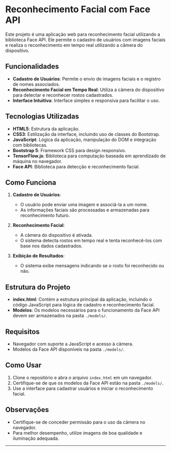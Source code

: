# Reconhecimento Facial com Face API

Este projeto é uma aplicação web para reconhecimento facial utilizando a biblioteca Face API. Ele permite o cadastro de usuários com imagens faciais e realiza o reconhecimento em tempo real utilizando a câmera do dispositivo.

## Funcionalidades

- **Cadastro de Usuários**: Permite o envio de imagens faciais e o registro de nomes associados.
- **Reconhecimento Facial em Tempo Real**: Utiliza a câmera do dispositivo para detectar e reconhecer rostos cadastrados.
- **Interface Intuitiva**: Interface simples e responsiva para facilitar o uso.

## Tecnologias Utilizadas

- **HTML5**: Estrutura da aplicação.
- **CSS3**: Estilização da interface, incluindo uso de classes do Bootstrap.
- **JavaScript**: Lógica da aplicação, manipulação do DOM e integração com bibliotecas.
- **Bootstrap 5**: Framework CSS para design responsivo.
- **TensorFlow.js**: Biblioteca para computação baseada em aprendizado de máquina no navegador.
- **Face API**: Biblioteca para detecção e reconhecimento facial.

## Como Funciona

1. **Cadastro de Usuários**:
   - O usuário pode enviar uma imagem e associá-la a um nome.
   - As informações faciais são processadas e armazenadas para reconhecimento futuro.

2. **Reconhecimento Facial**:
   - A câmera do dispositivo é ativada.
   - O sistema detecta rostos em tempo real e tenta reconhecê-los com base nos dados cadastrados.

3. **Exibição de Resultados**:
   - O sistema exibe mensagens indicando se o rosto foi reconhecido ou não.

## Estrutura do Projeto

- **index.html**: Contém a estrutura principal da aplicação, incluindo o código JavaScript para lógica de cadastro e reconhecimento facial.
- **Modelos**: Os modelos necessários para o funcionamento da Face API devem ser armazenados na pasta `./models/`.

## Requisitos

- Navegador com suporte a JavaScript e acesso à câmera.
- Modelos da Face API disponíveis na pasta `./models/`.

## Como Usar

1. Clone o repositório e abra o arquivo `index.html` em um navegador.
2. Certifique-se de que os modelos da Face API estão na pasta `./models/`.
3. Use a interface para cadastrar usuários e iniciar o reconhecimento facial.

## Observações

- Certifique-se de conceder permissão para o uso da câmera no navegador.
- Para melhor desempenho, utilize imagens de boa qualidade e iluminação adequada.

---
